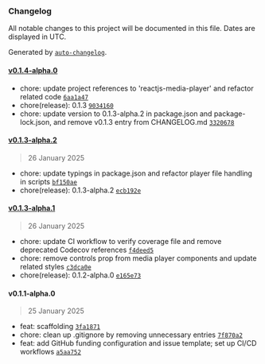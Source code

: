 ### Changelog

All notable changes to this project will be documented in this file. Dates are displayed in UTC.

Generated by [`auto-changelog`](https://github.com/CookPete/auto-changelog).

#### [v0.1.4-alpha.0](https://github.com/soyvillareal/reactjs-media-player/compare/v0.1.3-alpha.2...v0.1.4-alpha.0)

- chore: update project references to 'reactjs-media-player' and refactor related code [`6aa1a47`](https://github.com/soyvillareal/reactjs-media-player/commit/6aa1a47e99fda31aef47700f335484ad668470d0)
- chore(release): 0.1.3 [`9034160`](https://github.com/soyvillareal/reactjs-media-player/commit/9034160c52362eec5bbff246be26e86f627bda74)
- chore: update version to 0.1.3-alpha.2 in package.json and package-lock.json, and remove v0.1.3 entry from CHANGELOG.md [`3320678`](https://github.com/soyvillareal/reactjs-media-player/commit/3320678657353e708ea146dd835372568927e54e)

#### [v0.1.3-alpha.2](https://github.com/soyvillareal/reactjs-media-player/compare/v0.1.3-alpha.1...v0.1.3-alpha.2)

> 26 January 2025

- chore: update typings in package.json and refactor player file handling in scripts [`bf150ae`](https://github.com/soyvillareal/reactjs-media-player/commit/bf150aee96ae1a1d0819d99e69795aef514a958b)
- chore(release): 0.1.3-alpha.2 [`ecb192e`](https://github.com/soyvillareal/reactjs-media-player/commit/ecb192e2bf863a8ae73e785940b2bea789f998ba)

#### [v0.1.3-alpha.1](https://github.com/soyvillareal/reactjs-media-player/compare/v0.1.1-alpha.0...v0.1.3-alpha.1)

> 26 January 2025

- chore: update CI workflow to verify coverage file and remove deprecated Codecov references [`f4deed5`](https://github.com/soyvillareal/reactjs-media-player/commit/f4deed5a9323fd35ade399b139a1cd05f2164b2e)
- chore: remove controls prop from media player components and update related styles [`c3dca0e`](https://github.com/soyvillareal/reactjs-media-player/commit/c3dca0ecc4ac4c55ea45a5ddd1172ec615b33963)
- chore(release): 0.1.2-alpha.0 [`e165e73`](https://github.com/soyvillareal/reactjs-media-player/commit/e165e736f0238d6754f9021764677a6d8c0de4df)

#### v0.1.1-alpha.0

> 25 January 2025

- feat: scaffolding [`3fa1871`](https://github.com/soyvillareal/reactjs-media-player/commit/3fa1871b702f5e811afb2845020d158e24d621b9)
- chore: clean up .gitignore by removing unnecessary entries [`7f870a2`](https://github.com/soyvillareal/reactjs-media-player/commit/7f870a25281bc0528d41bebf8a3a857e103c2c3b)
- feat: add GitHub funding configuration and issue template; set up CI/CD workflows [`a5aa752`](https://github.com/soyvillareal/reactjs-media-player/commit/a5aa7526f1c12329708a96f3638fc5769e9921c7)
